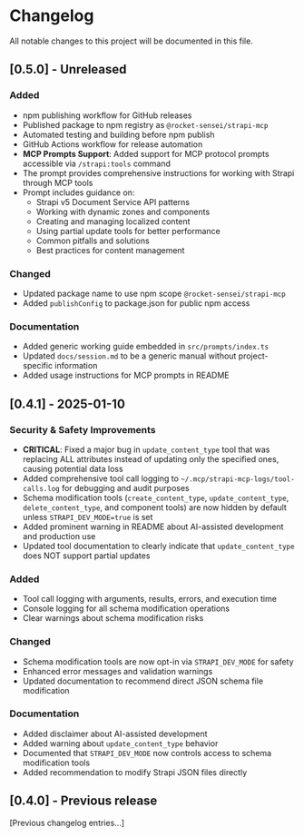 # Changelog

All notable changes to this project will be documented in this file.

## [0.5.0] - Unreleased

### Added

- npm publishing workflow for GitHub releases
- Published package to npm registry as `@rocket-sensei/strapi-mcp`
- Automated testing and building before npm publish
- GitHub Actions workflow for release automation
- **MCP Prompts Support**: Added support for MCP protocol prompts accessible via `/strapi:tools` command
- The prompt provides comprehensive instructions for working with Strapi through MCP tools
- Prompt includes guidance on:
  - Strapi v5 Document Service API patterns
  - Working with dynamic zones and components
  - Creating and managing localized content
  - Using partial update tools for better performance
  - Common pitfalls and solutions
  - Best practices for content management

### Changed

- Updated package name to use npm scope `@rocket-sensei/strapi-mcp`
- Added `publishConfig` to package.json for public npm access

### Documentation

- Added generic working guide embedded in `src/prompts/index.ts`
- Updated `docs/session.md` to be a generic manual without project-specific information
- Added usage instructions for MCP prompts in README

## [0.4.1] - 2025-01-10

### Security & Safety Improvements

- **CRITICAL**: Fixed a major bug in `update_content_type` tool that was replacing ALL attributes instead of updating only the specified ones, causing potential data loss
- Added comprehensive tool call logging to `~/.mcp/strapi-mcp-logs/tool-calls.log` for debugging and audit purposes
- Schema modification tools (`create_content_type`, `update_content_type`, `delete_content_type`, and component tools) are now hidden by default unless `STRAPI_DEV_MODE=true` is set
- Added prominent warning in README about AI-assisted development and production use
- Updated tool documentation to clearly indicate that `update_content_type` does NOT support partial updates

### Added

- Tool call logging with arguments, results, errors, and execution time
- Console logging for all schema modification operations
- Clear warnings about schema modification risks

### Changed

- Schema modification tools are now opt-in via `STRAPI_DEV_MODE` for safety
- Enhanced error messages and validation warnings
- Updated documentation to recommend direct JSON schema file modification

### Documentation

- Added disclaimer about AI-assisted development
- Added warning about `update_content_type` behavior
- Documented that `STRAPI_DEV_MODE` now controls access to schema modification tools
- Added recommendation to modify Strapi JSON files directly

## [0.4.0] - Previous release

[Previous changelog entries...]